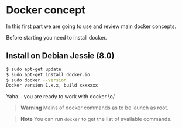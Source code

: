 # Docker concept

In this first part we are going to use and review main docker concepts.


Before starting you need to install docker.

## Install on Debian Jessie (8.0)

```bash
$ sudo apt-get update
$ sudo apt-get install docker.io
$ sudo docker --version
Docker version 1.x.x, build xxxxxxx
```

Yaha... you are ready to work with docker \o/

> **Warning** Mains of docker commands as to be launch as root.


> **Note** You can run `docker` to get the list of available commands.
